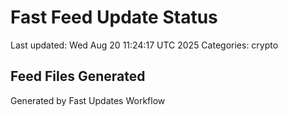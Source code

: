 # Fast Feed Update Status
Last updated: Wed Aug 20 11:24:17 UTC 2025
Categories: crypto

## Feed Files Generated

Generated by Fast Updates Workflow
